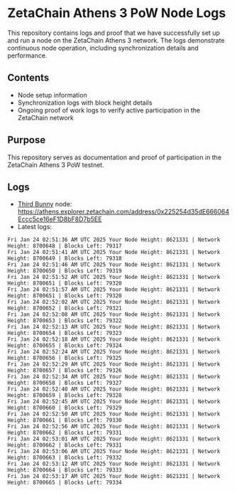 # ZetaChain Athens 3 PoW Node Logs
This repository contains logs and proof that we have successfully set up and run a node on the ZetaChain Athens 3 network. The logs demonstrate continuous node operation, including synchronization details and performance.

## Contents
- Node setup information
- Synchronization logs with block height details
- Ongoing proof of work logs to verify active participation in the ZetaChain network

## Purpose
This repository serves as documentation and proof of participation in the ZetaChain Athens 3 PoW testnet.

## Logs

- [Third Bunny](https://thirdbunny.xyz/) node: https://athens.explorer.zetachain.com/address/0x225254d35dE666064Eccc5ce16eF1D8bF8D7b5EE
- Latest logs:
```
Fri Jan 24 02:51:36 AM UTC 2025 Your Node Height: 8621331 | Network Height: 8700648 | Blocks Left: 79317
Fri Jan 24 02:51:41 AM UTC 2025 Your Node Height: 8621331 | Network Height: 8700649 | Blocks Left: 79318
Fri Jan 24 02:51:46 AM UTC 2025 Your Node Height: 8621331 | Network Height: 8700650 | Blocks Left: 79319
Fri Jan 24 02:51:52 AM UTC 2025 Your Node Height: 8621331 | Network Height: 8700651 | Blocks Left: 79320
Fri Jan 24 02:51:57 AM UTC 2025 Your Node Height: 8621331 | Network Height: 8700651 | Blocks Left: 79320
Fri Jan 24 02:52:02 AM UTC 2025 Your Node Height: 8621331 | Network Height: 8700652 | Blocks Left: 79321
Fri Jan 24 02:52:08 AM UTC 2025 Your Node Height: 8621331 | Network Height: 8700653 | Blocks Left: 79322
Fri Jan 24 02:52:13 AM UTC 2025 Your Node Height: 8621331 | Network Height: 8700654 | Blocks Left: 79323
Fri Jan 24 02:52:18 AM UTC 2025 Your Node Height: 8621331 | Network Height: 8700655 | Blocks Left: 79324
Fri Jan 24 02:52:24 AM UTC 2025 Your Node Height: 8621331 | Network Height: 8700656 | Blocks Left: 79325
Fri Jan 24 02:52:29 AM UTC 2025 Your Node Height: 8621331 | Network Height: 8700657 | Blocks Left: 79326
Fri Jan 24 02:52:34 AM UTC 2025 Your Node Height: 8621331 | Network Height: 8700658 | Blocks Left: 79327
Fri Jan 24 02:52:40 AM UTC 2025 Your Node Height: 8621331 | Network Height: 8700659 | Blocks Left: 79328
Fri Jan 24 02:52:45 AM UTC 2025 Your Node Height: 8621331 | Network Height: 8700660 | Blocks Left: 79329
Fri Jan 24 02:52:50 AM UTC 2025 Your Node Height: 8621331 | Network Height: 8700661 | Blocks Left: 79330
Fri Jan 24 02:52:56 AM UTC 2025 Your Node Height: 8621331 | Network Height: 8700662 | Blocks Left: 79331
Fri Jan 24 02:53:01 AM UTC 2025 Your Node Height: 8621331 | Network Height: 8700662 | Blocks Left: 79331
Fri Jan 24 02:53:06 AM UTC 2025 Your Node Height: 8621331 | Network Height: 8700663 | Blocks Left: 79332
Fri Jan 24 02:53:12 AM UTC 2025 Your Node Height: 8621331 | Network Height: 8700664 | Blocks Left: 79333
Fri Jan 24 02:53:17 AM UTC 2025 Your Node Height: 8621331 | Network Height: 8700665 | Blocks Left: 79334
```
